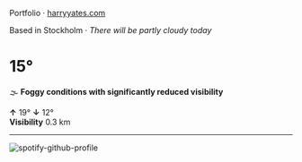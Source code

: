 Portfolio · [harryyates.com](https://harryyates.com)

<!-- WEATHER_START -->
Based in Stockholm · *There will be partly cloudy today*

# 15°
🌫️ **Foggy conditions with significantly reduced visibility**

**↑** 19° **↓** 12°  
**Visibility** 0.3 km

---
<!-- WEATHER_END -->

<p align="left">
  <a>
    <img src="https://spotify-github-profile.kittinanx.com/api/view?uid=bigbello&cover_image=true&theme=natemoo-re&show_offline=true&background_color=121212&interchange=false&bar_color=53b14f&bar_color_cover=false" alt="spotify-github-profile">
  </a>
</p>